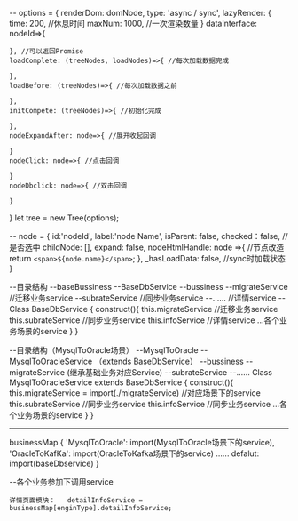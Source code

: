 --
options = {
    renderDom: domNode,
    type: 'async / sync',
    lazyRender: {
        time: 200, //休息时间
        maxNum: 1000, //一次渲染数量
    }
    dataInterface: nodeId=>{

    }, //可以返回Promise
    loadComplete: (treeNodes, loadNodes)=>{ //每次加载数据完成

    },
    loadBefore: (treeNodes)=>{ //每次加载数据之前

    },
    initCompete: (treeNodes)=>{ //初始化完成

    },
    nodeExpandAfter: node=>{ //展开收起回调

    }
    nodeClick: node=>{ //点击回调

    }
    nodeDbclick: node=>{ //双击回调

    }
}
let tree = new Tree(options);

--
node = {
    id:'nodeId',
    label:'node Name',
    isParent: false,
    checked：false, //是否选中
    childNode: [],
    expand: false,
    nodeHtmlHandle: node =>{ //节点改造
        return `<span>${node.name}</span>`;
    },
    _hasLoadData: false, //sync时加载状态
}









--目录结构
--baseBussiness
    --BaseDbService
    --bussiness
        --migrateService //迁移业务service
        --subrateService //同步业务service
        --...... //详情service
--Class BaseDbService {
    construct(){
        this.migrateService //迁移业务service
        this.subrateService //同步业务service
        this.infoService //详情service
        ...各个业务场景的service
    }
}

--目录结构（MysqlToOracle场景）
--MysqlToOracle
    --MysqlToOracleService （extends BaseDbService）
    --bussiness
        --migrateService (继承基础业务对应Service)
        --subrateService
        --......
Class MysqlToOracleService extends BaseDbService {
    construct(){
        this.migrateService = import(./migrateService) //对应场景下的service
        this.subrateService //同步业务service
        this.infoService //同步业务service
        ...各个业务场景的service
    }
}


---
businessMap {
    'MysqlToOracle': import(MysqlToOracle场景下的service),
    'OracleToKafKa': import(OracleToKafka场景下的service)
    ......
    defalut: import(baseDbservice)
}

--各个业务参加下调用service
    
    详情页面模块：   detailInfoService = businessMap[enginType].detailInfoService;
    

    